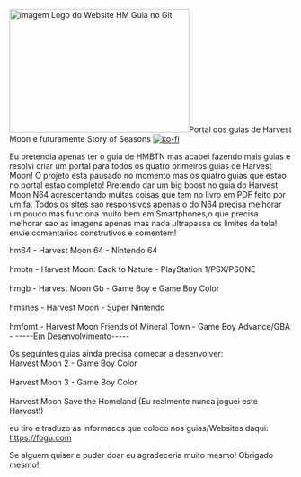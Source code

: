 <img src="https://i.ibb.co/z6TshqZ/logo-harvest-moon.gif" alt="imagem Logo do Website HM Guia no Git" width="320" height="220" />Portal dos guias de Harvest Moon e futuramente Story of Seasons
[![ko-fi](https://ko-fi.com/img/githubbutton_sm.svg)](https://ko-fi.com/R6R2X8VD2)

Eu pretendia apenas ter o guia de HMBTN mas acabei fazendo mais guias e resolvi criar um portal para todos os quatro primeiros guias de Harvest Moon! O projeto esta pausado no momento mas os quatro guias que estao no portal estao completo! Pretendo dar um big boost no guia do Harvest Moon N64 acrescentando muitas coisas que tem no livro em PDF feito por um fa. Todos os sites sao responsivos apenas o do N64 precisa melhorar um pouco mas funciona muito bem em Smartphones,o que precisa melhorar sao as imagens apenas mas nada ultrapassa os limites da tela! envie comentarios construtivos e comentem!

hm64 - Harvest Moon 64 - Nintendo 64
<br />
<br />
hmbtn - Harvest Moon: Back to Nature - PlayStation 1/PSX/PSONE
<br />
<br />
hmgb - Harvest Moon Gb - Game Boy e Game Boy Color
<br />
<br />
hmsnes - Harvest Moon - Super Nintendo
<br />
<br />
hmfomt - Harvest Moon Friends of Mineral Town - Game Boy Advance/GBA - -----Em Desenvolvimento-----

Os seguintes guias ainda precisa comecar a desenvolver:
<br />
Harvest Moon 2 - Game Boy Color
<br />
<br />
Harvest Moon 3 - Game Boy Color
<br />
<br />
Harvest Moon Save the Homeland (Eu realmente nunca joguei este Harvest!)

eu tiro e traduzo as informacos que coloco nos guias/Websites
daqui: https://fogu.com

Se alguem quiser e puder doar eu agradeceria muito mesmo! Obrigado mesmo!
